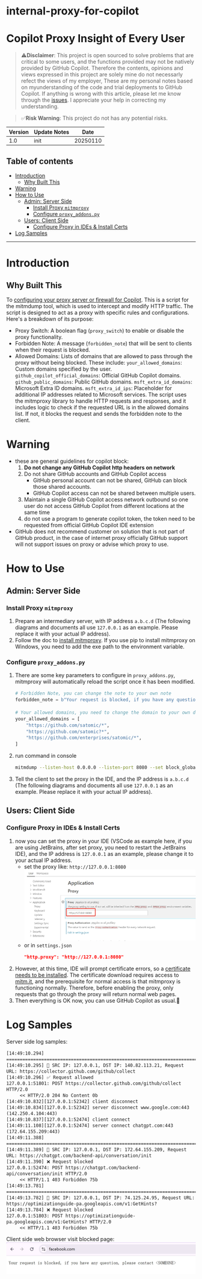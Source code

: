 # internal-proxy-for-copilot

# Copilot Proxy Insight of Every User

> ⚠️**Disclaimer**: This project is open sourced to solve problems that are critical to some users, and the functions provided may not be natively provided by GitHub Copilot. Therefore the contents,  opinions and views expressed in this project are solely mine do not necessarly refect the views of my employer, These are my personal notes based on myunderstanding of the code and trial deployments to GitHub Copilot. If anything is wrong with this article, please let me know through the [issues](https://github.com/satomic/internal-proxy-for-copilot/issues/new). l appreciate your help in correcting my understanding.

> ✅**Risk Warning**: This project do not has any potential risks.


| **Version**​ | **Update Notes**​  | **Date**​ |
| ------------ | --------------------------------------------------------------------------------------- | --------- |
| 1.0          | init | 20250110  |


## Table of contents
- [Introduction](#introduction)
  - [Why Built This](#why-built-this)
- [Warning](#warning)
- [How to Use](#how-to-use)
  - [Admin: Server Side](#admin-server-side)
    - [Install Proxy `mitmproxy`](#install-proxy-mitmproxy)
    - [Configure `proxy_addons.py`](#configure-proxy_addonspy)
  - [Users: Client Side](#users-client-side)
    - [Configure Proxy in IDEs & Install Certs](#configure-proxy-in-ides--install-certs)
- [Log Samples](#log-samples)

---

# Introduction

## Why Built This
To [configuring your proxy server or firewall for Copilot](https://docs.github.com/en/copilot/managing-copilot/managing-github-copilot-in-your-organization/configuring-your-proxy-server-or-firewall-for-copilot). This is a script for the mitmdump tool, which is used to intercept and modify HTTP traffic. The script is designed to act as a proxy with specific rules and configurations. Here's a breakdown of its purpose:
- Proxy Switch: A boolean flag (`proxy_switch`) to enable or disable the proxy functionality.
- Forbidden Note: A message (`forbidden_note`) that will be sent to clients when their request is blocked.
- Allowed Domains: Lists of domains that are allowed to pass through the proxy without being blocked. These include:
    `your_allowed_domains`: Custom domains specified by the user.
    `github_copilot_official_domains`: Official GitHub Copilot domains.
    `github_public_domains`: Public GitHub domains.
    `msft_extra_id_domains`: Microsoft Extra ID domains.
    `msft_extra_id_ips`: Placeholder for additional IP addresses related to Microsoft services.
The script uses the mitmproxy library to handle HTTP requests and responses, and it includes logic to check if the requested URL is in the allowed domains list. If not, it blocks the request and sends the forbidden note to the client.



# Warning
- these are general guidelines for copilot block:
  1. **Do not change any GitHub Copilot http headers on network**
  2. Do not share GitHub accounts and GitHub Copilot access
     - GitHub personal account can not be shared, GitHub can block those shared accounts.
     - GitHub Copilot access can not be shared between multiple users.
  3. Maintain a single GitHub Copilot access network outbound so one user do not access GitHub Copilot from different locations at the same time
  4. do not use a program to generate copilot token, the token need to be requested from official GitHub Copilot IDE extension
- GitHub does not recommend customer on solution that is not part of GitHub product, in the case of internet proxy officially GitHub support will not support issues on proxy or advise which proxy to use.



# How to Use

## Admin: Server Side

### Install Proxy `mitmproxy`

1. Prepare an intermediary server, with IP address `a.b.c.d` (The following diagrams and documents all use `127.0.0.1` as an example. Please replace it with your actual IP address).
2. Follow the doc to [install mitmproxy](https://docs.mitmproxy.org/stable/overview-installation/ "install mitmproxy"). If you use pip to install mitmproxy on Windows, you need to add the exe path to the environment variable.

### Configure `proxy_addons.py`

1. There are some key parameters to configure in `proxy_addons.py`, mitmproxy will automatically reload the script once it has been modified.
    ```python
    # Forbidden Note, you can change the note to your own note
    forbidden_note = b"Your request is blocked, if you have any question, please contact <SOMEONE>"

    # Your allowed domains, you need to change the domain to your own domain, expecially change the `satomic` to your own organization name or enterprise name
    your_allowed_domains = [
        "https://github.com/satomic/*",
        "https://github.com/satomic?*",
        "https://github.com/enterprises/satomic/*",
    ]
    ```
2. run command in console
   ```bash
   mitmdump --listen-host 0.0.0.0 --listen-port 8080 --set block_global=false -s proxy_addons.py
   ```
3. Tell the client to set the proxy in the IDE, and the IP address is `a.b.c.d` (The following diagrams and documents all use `127.0.0.1` as an example. Please replace it with your actual IP address).

## Users: Client Side

### Configure Proxy in IDEs & Install Certs

1. now you can set the proxy in your IDE (VSCode as example here, if you are using JetBrains, after set proxy, you need to restart the JetBrains IDE), and the IP address is `127.0.0.1` as an example, please change it to your actual IP address.
   - set the proxy like: `http://127.0.0.1:8080`
     ![](image/image_0XGhMWYhpy.png)
   - or in `settings.json`
     ```json
     "http.proxy": "http://127.0.0.1:8080"
     ```
2. However, at this time, IDE will prompt certificate errors, so a [certificate needs to be installed](https://docs.mitmproxy.org/stable/concepts-certificates/ "certificate needs to be installed"). The certificate download requires access to [mitm.it](mitm.it "mitm.it"), and the prerequisite for normal access is that mitmproxy is functioning normally. Therefore, before enabling the proxy, only requests that go through the proxy will return normal web pages.
3. Then everything is OK now, you can use GitHub Copilot as usual.🙂


# Log Samples
Server side log samples:
```
[14:49:10.294] ====================================================================================================
[14:49:10.295] 🔵 SRC IP: 127.0.0.1, DST IP: 140.82.113.21, Request URL: https://collector.github.com/github/collect
[14:49:10.296] ✅ Request allowed
127.0.0.1:51801: POST https://collector.github.com/github/collect HTTP/2.0
     << HTTP/2.0 204 No Content 0b
[14:49:10.832][127.0.0.1:52342] client disconnect
[14:49:10.834][127.0.0.1:52342] server disconnect www.google.com:443 (142.250.4.104:443)
[14:49:10.837][127.0.0.1:52474] client connect
[14:49:11.108][127.0.0.1:52474] server connect chatgpt.com:443 (172.64.155.209:443)
[14:49:11.388] ====================================================================================================
[14:49:11.389] 🔵 SRC IP: 127.0.0.1, DST IP: 172.64.155.209, Request URL: https://chatgpt.com/backend-api/conversation/init
[14:49:11.390] ❌ Request blocked
127.0.0.1:52474: POST https://chatgpt.com/backend-api/conversation/init HTTP/2.0
     << HTTP/1.1 403 Forbidden 75b
[14:49:13.781] ====================================================================================================
[14:49:13.782] 🔵 SRC IP: 127.0.0.1, DST IP: 74.125.24.95, Request URL: https://optimizationguide-pa.googleapis.com/v1:GetHints?
[14:49:13.784] ❌ Request blocked
127.0.0.1:51803: POST https://optimizationguide-pa.googleapis.com/v1:GetHints? HTTP/2.0
     << HTTP/1.1 403 Forbidden 75b
```

Client side web browser visit blocked page:
![](image/blocked.png)